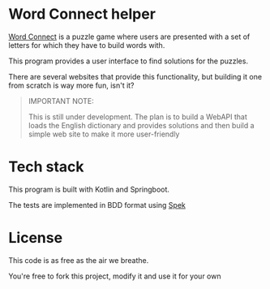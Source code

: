 # Word Connect helper

[Word Connect](https://apps.apple.com/us/app/word-connect-%C2%A4/id1226926872) is a puzzle game 
where users are presented with a set of letters for which they have to build words with.

This program provides a user interface to find solutions for the puzzles.

There are several websites that provide this functionality, but building it one from scratch is way more fun, isn't it?
 
> IMPORTANT NOTE:
>
> This is still under development.
> The plan is to build a WebAPI that loads the English dictionary and provides
> solutions and then build a simple web site to make it more user-friendly
>


# Tech stack

This program is built with Kotlin and Springboot.

The tests are implemented in BDD format using [Spek](https://www.spekframework.org)

# License

This code is as free as the air we breathe.

You're free to fork this project, modify it and use it for your own  